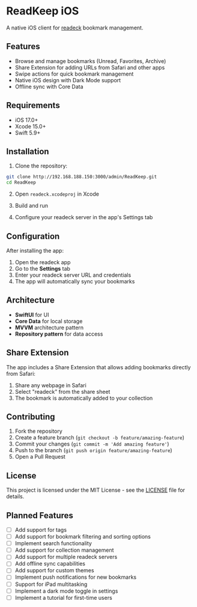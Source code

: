 # ReadKeep iOS

A native iOS client for [readeck](https://readeck.org) bookmark management.

## Features

- Browse and manage bookmarks (Unread, Favorites, Archive)
- Share Extension for adding URLs from Safari and other apps
- Swipe actions for quick bookmark management
- Native iOS design with Dark Mode support
- Offline sync with Core Data

## Requirements

- iOS 17.0+
- Xcode 15.0+
- Swift 5.9+

## Installation

1. Clone the repository:
```bash
git clone http://192.168.188.150:3000/admin/ReadKeep.git
cd ReadKeep
```

2. Open `readeck.xcodeproj` in Xcode

3. Build and run

4. Configure your readeck server in the app's Settings tab

## Configuration

After installing the app:

1. Open the readeck app
2. Go to the **Settings** tab
3. Enter your readeck server URL and credentials
4. The app will automatically sync your bookmarks

## Architecture

- **SwiftUI** for UI
- **Core Data** for local storage
- **MVVM** architecture pattern
- **Repository pattern** for data access

## Share Extension

The app includes a Share Extension that allows adding bookmarks directly from Safari:

1. Share any webpage in Safari
2. Select "readeck" from the share sheet
3. The bookmark is automatically added to your collection

## Contributing

1. Fork the repository
2. Create a feature branch (`git checkout -b feature/amazing-feature`)
3. Commit your changes (`git commit -m 'Add amazing feature'`)
4. Push to the branch (`git push origin feature/amazing-feature`)
5. Open a Pull Request

## License

This project is licensed under the MIT License - see the [LICENSE](LICENSE) file for details.

## Planned Features
- [ ] Add support for tags
- [ ] Add support for bookmark filtering and sorting options
- [ ] Implement search functionality
- [ ] Add support for collection management
- [ ] Add support for multiple readeck servers
- [ ] Add offline sync capabilities
- [ ] Add support for custom themes
- [ ] Implement push notifications for new bookmarks
- [ ] Support for iPad multitasking
- [ ] Implement a dark mode toggle in settings
- [ ] Implement a tutorial for first-time users
